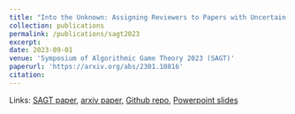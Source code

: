 ```yaml
---
title: "Into the Unknown: Assigning Reviewers to Papers with Uncertain Affinities"
collection: publications
permalink: /publications/sagt2023
excerpt: 
date: 2023-09-01
venue: 'Symposium of Algorithmic Game Theory 2023 (SAGT)'
paperurl: 'https://arxiv.org/abs/2301.10816'
citation: 
---
```


Links:
<a href='https://link.springer.com/chapter/10.1007/978-3-031-43254-5_11'>SAGT paper</a>,
<a href='https://arxiv.org/abs/2301.10816'>arxiv paper</a>,
<a href='https://github.com/justinpayan/RAU'>Github repo</a>,
<a href='https://justinpayan.github.io/files/SAGT_IntoTheUnknown.pptx'>Powerpoint slides</a>





